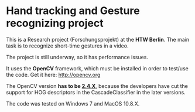 Hand tracking and Gesture recognizing project
=

This is a Research project (Forschungsprojekt) at the **HTW Berlin**. The main task is to recognize short-time gestures in a video.

The project is still underway, so it has performance issues. 

It uses the **OpenCV** framework, which must be installed in order to test/use the code. Get it here: http://opencv.org

The OpenCV version **has to be <u>2.4.X</u>**, because the developers have cut the support for HOG descriptors in the CascadeClassifier in the later versions.

The code was tested on Windows 7 and MacOS 10.8.X.
